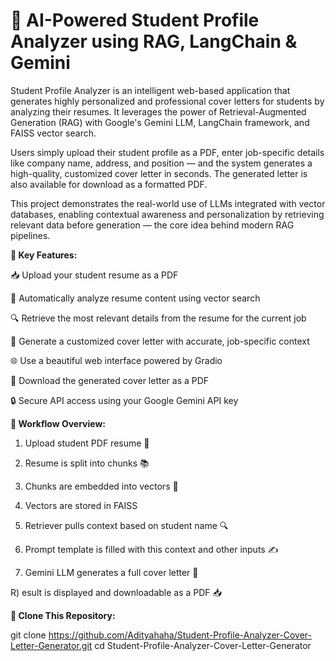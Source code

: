 # 📝 AI-Powered Student Profile Analyzer using RAG, LangChain & Gemini

Student Profile Analyzer is an intelligent web-based application that generates highly personalized and professional cover letters for students by analyzing their resumes. It leverages the power of Retrieval-Augmented Generation (RAG) with Google's Gemini LLM, LangChain framework, and FAISS vector search.

Users simply upload their student profile as a PDF, enter job-specific details like company name, address, and position — and the system generates a high-quality, customized cover letter in seconds. The generated letter is also available for download as a formatted PDF.

This project demonstrates the real-world use of LLMs integrated with vector databases, enabling contextual awareness and personalization by retrieving relevant data before generation — the core idea behind modern RAG pipelines.




**🚀 Key Features:**

📥 Upload your student resume as a PDF

🧠 Automatically analyze resume content using vector search

🔍 Retrieve the most relevant details from the resume for the current job

📝 Generate a customized cover letter with accurate, job-specific context

🌐 Use a beautiful web interface powered by Gradio

📄 Download the generated cover letter as a PDF

🔒 Secure API access using your Google Gemini API key



**🧠 Workflow Overview:**

1) Upload student PDF resume 📄

2) Resume is split into chunks 📚

3) Chunks are embedded into vectors 🔢

4) Vectors are stored in FAISS

5) Retriever pulls context based on student name 🔍

6) Prompt template is filled with this context and other inputs ✍️

7) Gemini LLM generates a full cover letter 💬

R) esult is displayed and downloadable as a PDF 📥



**🔗 Clone This Repository:**

git clone https://github.com/Adityahaha/Student-Profile-Analyzer-Cover-Letter-Generator.git
cd Student-Profile-Analyzer-Cover-Letter-Generator


